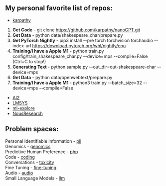 ## My personal favorite list of repos:

- [karpathy](https://github.com/karpathy)

1. **Get Code** - git clone https://github.com/karpathy/nanoGPT.git
2. **Get Data** - python data/shakespeare_char/prepare.py
3. **Get PyTorch Nightly** - pip3 install --pre torch torchvision torchaudio --index-url https://download.pytorch.org/whl/nightly/cpu   
4. **Training/I have a Apple M1** - python train.py config/train_shakespeare_char.py --device=mps --compile=False (Ctrl+C to stop!)
5. **Generating Text** - python sample.py --out_dir=out-shakespeare-char --device=mps 
6. **Get Data** - python data/openwebtext/prepare.py
7. **Training/I have a Apple M1** - python3 train.py --batch_size=32 --device=mps --compile=False 
   
- [AI2](https://github.com/allenai/open-instruct?tab=readme-ov-file)
- [LMSYS](https://github.com/lm-sys)
- [ml-explore](https://github.com/ml-explore)
- [NousResearch](https://github.com/orgs/NousResearch/repositories)


## Problem spaces:

Personal Identifiable Information - [pii](pii)  
Genomics - [genomics](genomics)  
Predictive Human Preference - [php](php)  
Code - [coding](coding)  
Conversations - [toxicity](toxicity)  
Fine Tuning - [fine-tuning](fine-tuning)  
Audio - [audio](audio)  
Small Language Models - [llm](llm)  



